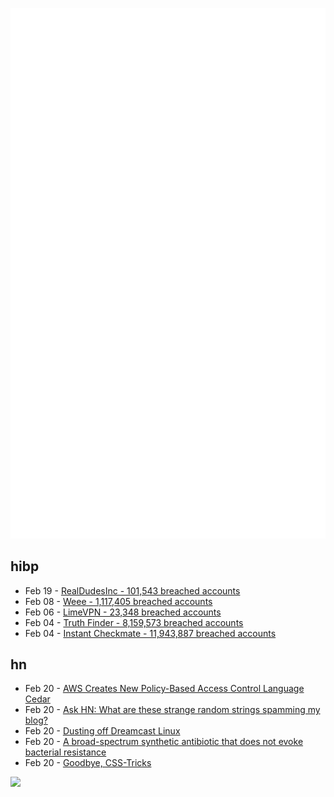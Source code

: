 ![Metrics](https://raw.githubusercontent.com/phixion/phixion/master/metrics.svg)

## hibp

<!--
for https://github.com/phixion/phixion/blob/main/.github/workflows/feeds.yml
-->
<!--START_SECTION:haveibeenpwnd-->
- Feb 19 - [RealDudesInc - 101,543 breached accounts](https://haveibeenpwned.com/PwnedWebsites#RealDudesInc)
- Feb 08 - [Weee - 1,117,405 breached accounts](https://haveibeenpwned.com/PwnedWebsites#Weee)
- Feb 06 - [LimeVPN - 23,348 breached accounts](https://haveibeenpwned.com/PwnedWebsites#LimeVPN)
- Feb 04 - [Truth Finder - 8,159,573 breached accounts](https://haveibeenpwned.com/PwnedWebsites#TruthFinder)
- Feb 04 - [Instant Checkmate - 11,943,887 breached accounts](https://haveibeenpwned.com/PwnedWebsites#InstantCheckmate)
<!--END_SECTION:haveibeenpwnd-->

## hn

<!--
for https://github.com/phixion/phixion/blob/main/.github/workflows/feeds.yml
-->
<!--START_SECTION:hn-->
- Feb 20 - [AWS Creates New Policy-Based Access Control Language Cedar](https://www.infoq.com/news/2023/02/aws-policy-language-cedar/)
- Feb 20 - [Ask HN: What are these strange random strings spamming my blog?](https://news.ycombinator.com/item?id=34865695)
- Feb 20 - [Dusting off Dreamcast Linux](http://oldvcr.blogspot.com/2023/02/dusting-off-dreamcast-linux.html)
- Feb 20 - [A broad-spectrum synthetic antibiotic that does not evoke bacterial resistance](https://www.thelancet.com/journals/ebiom/article/PIIS2352-3964(23)00026-9/fulltext)
- Feb 20 - [Goodbye, CSS-Tricks](https://geoffgraham.me/goodbye-css-tricks/)
<!--END_SECTION:hn-->

<!--
for https://yhype.me
-->
![](https://hit.yhype.me/github/profile?user_id=13013670)

